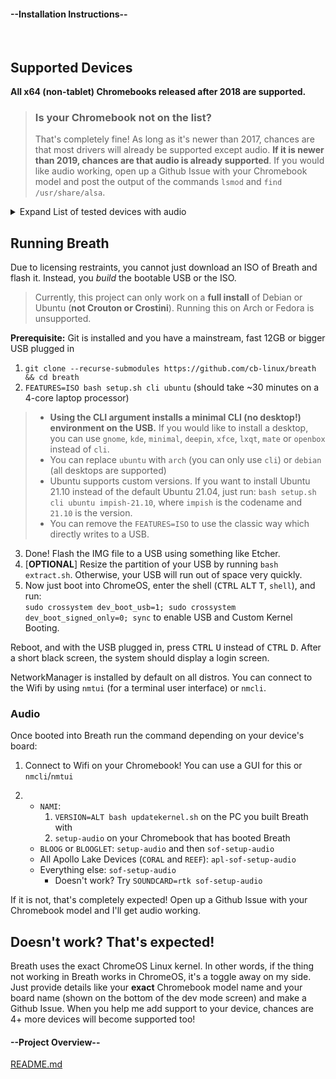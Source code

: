 <!-- select:start -->
<!-- select-menu-labels: View: -->

#### --Installation Instructions--

<br>

## Supported Devices

**All x64 (non-tablet) Chromebooks released after 2018 are supported.**

> ### Is your Chromebook not on the list?
> That's completely fine! As long as it's newer than 2017, chances are that most drivers will already be supported except audio. **If it is newer than 2019, chances are that audio is already supported**. If you would like audio working, open up a Github Issue with your Chromebook model and post the output of the commands `lsmod` and `find /usr/share/alsa`.

<details>
<summary>Expand List of tested devices with audio</summary>
<br>

**Supported Boards**: `["nami", "octopus", "volteer", "coral", "reef", "hatch", "puff"]`

* IdeaPad Flex 5i Chromebook (13", 5)
* IdeaPad Flex 5i Chromebook
* HP Chromebook x360 14b / HP Chromebook x360 14a
* Acer Chromebook 712
* Lenovo Thinkpad 11e Chromebook / Lenovo Thinkpad Yoga 11e Chromebook
* HP Chromebook x360 11 G1 EE
* Acer Chromebook  Spin 11 R751T
* Chromebook 15 CB515-1HT/1H
* Acer Chromebook 11 (C732, C732T, C732L & C732LT )
* Lenovo 500e Chromebook
* Lenovo 100e Chromebook
* AcerChromebook 11 (CB311-8H & CB311-8HT)
* Acer Chromebook Spin 11 (CP311-1H & CP311-1HN)
* CTL Chromebook J41
* CTL Chromebook NL7T-360
* CTL Chromebook NL7
* ASUS Chromebook C223
* ASUS Chromebook C423
* ASUS Chromebook C523
* Acer Chromebook 514
* Acer Chromebook 13 / Spin 13
* Dell Inspiron 14 2-in-1 Model 7486
* Yoga Chromebook C630
* PCmerge Chromebook AL116
* ASUS Chromebook C403
* Acer Chromebook 311
* Acer Chromebook Spin 511
* Lenovo 100e Chromebook 2nd Gen (Intel)
* Lenovo 300e Chromebook 2nd Gen (Intel)
* Acer Chromebook Spin 512(R851TN)
* Acer Chromebook 512(C851/C851T)
* ASUS-Chromebook-Flip-C214
* ASUS Chromebook Flip C204
* HP Chromebook 11 G7 EE
* HP Chromebook x360 11 G2 EE
* Lenovo Chromebook C340-11
* Lenovo Chromebook S340-14
* Lenovo Chromebook C340-15
* Acer Chromebook Spin 311 (CP311-2H)
* Acer Chromebook 314 (CB314-1H/1HT)
* Acer Chromebook 315 (CB315-3H/3HT)
* Acer Chromebook 311 (CB311-9HT/9H) )
* Samsung Chromebook 4
* Samsung Chromebook+
* Samsung Galaxy Chromebook
* ASUS Chromebook Flip C436FA
* HP Chromebook 11 G8 EE
* HP Chromebook x360 11 G3 EE
* HP Chromebook 14 G6
* HP Chromebook 14a
* Acer Chromebook 314 (C933L/LT)
* HP Chromebox G3
* ASUS Chromebox 4
* Acer Chromebox CXI4
* ASUS Fanless Chromebox
* Samsung Galaxy Chromebook 2
* The Acer Chromebook 514 (CB514-1H)
* Acer Chromebook Spin 713 (CP713-3W)
* ASUS Chromebook Flip CX5 (CX5500)
* HP Pro c640 G2 Chromebook
* ASUS Chromebook CX9 (CX9400)
* ASUS Chromebook CX1101
* ASUS Chromebook C424
* Acer Chromebook 515

Untested, but `dedede` should work
</details>

## Running Breath

Due to licensing restraints, you cannot just download an ISO of Breath and flash it. Instead, you *build* the bootable USB or the ISO.
> Currently, this project can only work on a **full install** of Debian or Ubuntu (**not Crouton or Crostini**). Running this on Arch or Fedora is unsupported.

**Prerequisite:** Git is installed and you have a mainstream, fast 12GB or bigger USB plugged in

1. `git clone --recurse-submodules https://github.com/cb-linux/breath && cd breath`
2. `FEATURES=ISO bash setup.sh cli ubuntu`
(should take ~30 minutes on a 4-core laptop processor)

> * **Using the CLI argument installs a minimal CLI (no desktop!) environment on the USB.** If you would like to install a desktop, you can use `gnome`, `kde`, `minimal`, `deepin`, `xfce`, `lxqt`, `mate` or `openbox` instead of `cli`.
> * You can replace `ubuntu` with `arch` (you can only use `cli`) or `debian` (all desktops are supported)
> * Ubuntu supports custom versions. If you want to install Ubuntu 21.10 instead of the default Ubuntu 21.04, just run: `bash setup.sh cli ubuntu impish-21.10`, where `impish` is the codename and `21.10` is the version.
> * You can remove the `FEATURES=ISO` to use the classic way which directly writes to a USB.

3. Done! Flash the IMG file to a USB using something like Etcher.
4. [**OPTIONAL**] Resize the partition of your USB by running `bash extract.sh`. Otherwise, your USB will run out of space very quickly.
5. Now just boot into ChromeOS, enter the shell (<kbd>CTRL</kbd> <kbd>ALT</kbd> <kbd>T</kbd>, `shell`), and run:  
`sudo crossystem dev_boot_usb=1; sudo crossystem dev_boot_signed_only=0; sync`
to enable USB and Custom Kernel Booting.

Reboot, and with the USB plugged in, press <kbd>CTRL</kbd> <kbd>U</kbd> instead of <kbd>CTRL</kbd> <kbd>D</kbd>. After a short black screen, the system should display a login screen.

NetworkManager is installed by default on all distros. You can connect to the Wifi by using `nmtui` (for a terminal user interface) or `nmcli`.

### Audio

Once booted into Breath run the command depending on your device's board:

1. Connect to Wifi on your Chromebook! You can use a GUI for this or `nmcli`/`nmtui`
   
2. - `NAMI`:
     1. `VERSION=ALT bash updatekernel.sh` on the PC you built Breath with
     2. `setup-audio` on your Chromebook that has booted Breath
   - `BLOOG` or `BLOOGLET`: `setup-audio` and then `sof-setup-audio`
   - All Apollo Lake Devices (`CORAL` and `REEF`): `apl-sof-setup-audio`
   - Everything else: `sof-setup-audio`
     - Doesn't work? Try `SOUNDCARD=rtk sof-setup-audio`

If it is not, that's completely expected! Open up a Github Issue with your Chromebook model and I'll  get audio working.

## Doesn't work? That's expected!

Breath uses the exact ChromeOS Linux kernel. In other words, if the thing not working in Breath works in ChromeOS, it's a toggle away on my side. Just provide details like your **exact** Chromebook model name and your board name (shown on the bottom of the dev mode screen) and make a Github Issue. When you help me add support to your device, chances are 4+ more devices will become supported too!

#### --Project Overview--

[README.md](https://raw.githubusercontent.com/cb-linux/breath/main/README.md ':include')

<!-- select:end -->
